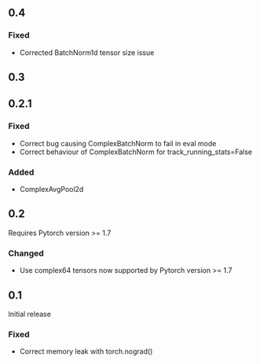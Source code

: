 ## 0.4

### Fixed

* Corrected BatchNorm1d tensor size issue

## 0.3

## 0.2.1

### Fixed
* Correct bug causing ComplexBatchNorm to fail in eval mode
* Correct behaviour of ComplexBatchNorm for track_running_stats=False

### Added
* ComplexAvgPool2d

## 0.2

Requires Pytorch version >= 1.7

### Changed
* Use complex64 tensors now supported by Pytorch version >= 1.7


## 0.1

Initial release

### Fixed 
* Correct memory leak with torch.nograd()
